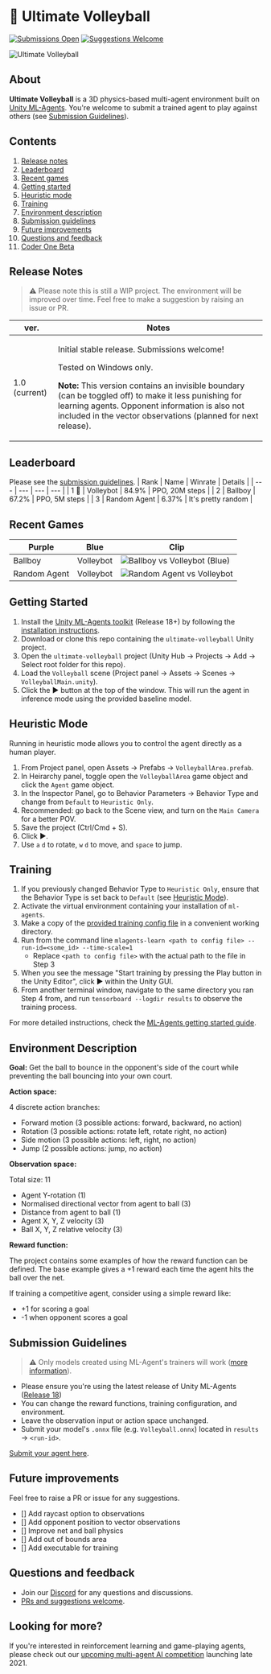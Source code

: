 # 🏐 Ultimate Volleyball
[![Submissions Open](https://img.shields.io/badge/submissions-open-green)](https://github.com/CoderOneHQ/ultimate-volleyball/issues/new?assignees=joooyzee&labels=submission&template=agent-submission.md&title=%5BSUBMISSION%5D)
[![Suggestions Welcome](https://img.shields.io/badge/suggestions-welcome-success)](https://github.com/CoderOneHQ/ultimate-volleyball/issues)

![Ultimate Volleyball](https://uploads-ssl.webflow.com/5ed1e873ef82ae197179be22/6115ddedda18aab700dfb75c_ultimate-volleyball-trained.gif)

## About
**Ultimate Volleyball** is a 3D physics-based multi-agent environment built on [Unity ML-Agents](https://unity.com/products/machine-learning-agents). You're welcome to submit a trained agent to play against others (see [Submission Guidelines](#submission-guidelines)).

## Contents
1. [Release notes](#release-notes)
1. [Leaderboard](#leaderboard)
1. [Recent games](#recent-games)
1. [Getting started](#getting-started)
1. [Heuristic mode](#heuristic-mode)
1. [Training](#training)
1. [Environment description](#environment-description)
1. [Submission guidelines](#submission-guidelines)
1. [Future improvements](#future-improvements)
1. [Questions and feedback](#questions-and-feedback)
1. [Coder One Beta](#looking-for-more)

## Release Notes
> ⚠️ Please note this is still a WIP project. The environment will be improved over time. Feel free to make a suggestion by raising an issue or PR.

| ver. | Notes |
| --- | --- |
| 1.0 (current) | <p>Initial stable release. Submissions welcome!</p> <p>Tested on Windows only.</p> <p>**Note:** This version contains an invisible boundary (can be toggled off) to make it less punishing for learning agents. Opponent information is also not included in the vector observations (planned for next release). </p> |

## Leaderboard
Please see the [submission guidelines](#submission-guidelines).
| Rank | Name | Winrate | Details |
| --- | --- | --- | --- |
| 1 🥇 | Volleybot | 84.9% | PPO, 20M steps |
| 2 | Ballboy | 67.2% | PPO, 5M steps |
| 3 | Random Agent | 6.37% | It's pretty random | 

## Recent Games
| Purple | Blue | Clip |
| --- | --- | --- |
| Ballboy | Volleybot | ![Ballboy vs Volleybot (Blue)](https://uploads-ssl.webflow.com/5ed1e873ef82ae197179be22/611606ab086c3e61eb8b9b3a_vb_26_5M_v_26_20M.gif) |
| Random Agent | Volleybot | ![Random Agent vs Volleybot](https://uploads-ssl.webflow.com/5ed1e873ef82ae197179be22/6116072f73d123ce5b020195_vb_20_26M_v_26_20M.gif) |


## Getting Started
1. Install the [Unity ML-Agents toolkit](https:github.com/Unity-Technologies/ml-agents) (Release 18+) by following the [installation instructions](https://github.com/Unity-Technologies/ml-agents/blob/release_18_docs/docs/Installation.md).
2. Download or clone this repo containing the `ultimate-volleyball` Unity project.
3. Open the `ultimate-volleyball` project (Unity Hub → Projects → Add → Select root folder for this repo).
4. Load the `Volleyball` scene (Project panel → Assets → Scenes → `VolleyballMain.unity`).
5. Click the ▶ button at the top of the window. This will run the agent in inference mode using the provided baseline model.

## Heuristic Mode
Running in heuristic mode allows you to control the agent directly as a human player.

1. From Project panel, open Assets → Prefabs → `VolleyballArea.prefab`.
1. In Heirarchy panel, toggle open the `VolleyballArea` game object and click the `Agent` game object.
1. In the Inspector Panel, go to Behavior Parameters → Behavior Type and change from `Default` to `Heuristic Only`. 
1. Recommended: go back to the Scene view, and turn on the `Main Camera` for a better POV.
1. Save the project (Ctrl/Cmd + S).
1. Click ▶. 
1. Use `a` `d` to rotate, `w` `d` to move, and `space` to jump.

## Training

1. If you previously changed Behavior Type to `Heuristic Only`, ensure that the Behavior Type is set back to `Default` (see [Heuristic Mode](#heuristic-mode)).
2. Activate the virtual environment containing your installation of `ml-agents`.
3. Make a copy of the [provided training config file](config/Volleyball.yaml) in a convenient working directory.
4. Run from the command line `mlagents-learn <path to config file> --run-id=<some_id> --time-scale=1`
    - Replace `<path to config file>` with the actual path to the file in Step 3
5. When you see the message "Start training by pressing the Play button in the Unity Editor", click ▶ within the Unity GUI.
6. From another terminal window, navigate to the same directory you ran Step 4 from, and run `tensorboard --logdir results` to observe the training process. 

For more detailed instructions, check the [ML-Agents getting started guide](https://github.com/Unity-Technologies/ml-agents/blob/release_18_docs/docs/Getting-Started.md).

## Environment Description
**Goal:** Get the ball to bounce in the opponent's side of the court while preventing the ball bouncing into your own court.

**Action space:**

4 discrete action branches:
- Forward motion (3 possible actions: forward, backward, no action)
- Rotation (3 possible actions: rotate left, rotate right, no action)
- Side motion (3 possible actions: left, right, no action)
- Jump (2 possible actions: jump, no action)

**Observation space:**

Total size: 11
- Agent Y-rotation (1)
- Normalised directional vector from agent to ball (3)
- Distance from agent to ball (1)
- Agent X, Y, Z velocity (3)
- Ball X, Y, Z relative velocity (3)

**Reward function:**

The project contains some examples of how the reward function can be defined.
The base example gives a +1 reward each time the agent hits the ball over the net.

If training a competitive agent, consider using a simple reward like:
- +1 for scoring a goal
- -1 when opponent scores a goal

## Submission Guidelines

> ⚠️ Only models created using ML-Agent's trainers will work ([more information](https://github.com/Unity-Technologies/ml-agents/blob/main/docs/Unity-Inference-Engine.md)).

- Please ensure you're using the latest release of Unity ML-Agents ([Release 18](https://github.com/Unity-Technologies/ml-agents#releases--documentation))
- You can change the reward functions, training configuration, and environment.
- Leave the observation input or action space unchanged.
- Submit your model's `.onnx` file (e.g. `Volleyball.onnx`) located in `results` → `<run-id>`.

[Submit your agent here](https://github.com/CoderOneHQ/ultimate-volleyball/issues/new?assignees=joooyzee&labels=submission&template=agent-submission.md&title=%5BSUBMISSION%5D).

## Future improvements
Feel free to raise a PR or issue for any suggestions.

- [] Add raycast option to observations
- [] Add opponent position to vector observations
- [] Improve net and ball physics
- [] Add out of bounds area
- [] Add executable for training

## Questions and feedback
- Join our [Discord](https://discord.gg/NkfgvRN) for any questions and discussions.
- [PRs and suggestions welcome](https://github.com/CoderOneHQ/ultimate-volleyball/issues).

## Looking for more?
If you're interested in reinforcement learning and game-playing agents, please check out our [upcoming multi-agent AI competition](https://www.gocoder.one) launching late 2021.